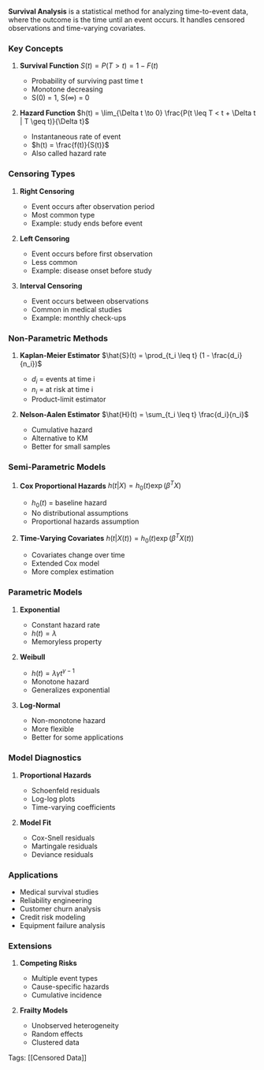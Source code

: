 **Survival Analysis** is a statistical method for analyzing time-to-event data, where the outcome is the time until an event occurs. It handles censored observations and time-varying covariates.

### Key Concepts

1. **Survival Function**
   $S(t) = P(T > t) = 1 - F(t)$
   - Probability of surviving past time t
   - Monotone decreasing
   - S(0) = 1, S(∞) = 0

2. **Hazard Function**
   $h(t) = \lim_{\Delta t \to 0} \frac{P(t \leq T < t + \Delta t | T \geq t)}{\Delta t}$
   - Instantaneous rate of event
   - $h(t) = \frac{f(t)}{S(t)}$
   - Also called hazard rate

### Censoring Types

1. **Right Censoring**
   - Event occurs after observation period
   - Most common type
   - Example: study ends before event

2. **Left Censoring**
   - Event occurs before first observation
   - Less common
   - Example: disease onset before study

3. **Interval Censoring**
   - Event occurs between observations
   - Common in medical studies
   - Example: monthly check-ups

### Non-Parametric Methods

1. **Kaplan-Meier Estimator**
   $\hat{S}(t) = \prod_{t_i \leq t} (1 - \frac{d_i}{n_i})$
   - $d_i$ = events at time i
   - $n_i$ = at risk at time i
   - Product-limit estimator

2. **Nelson-Aalen Estimator**
   $\hat{H}(t) = \sum_{t_i \leq t} \frac{d_i}{n_i}$
   - Cumulative hazard
   - Alternative to KM
   - Better for small samples

### Semi-Parametric Models

1. **Cox Proportional Hazards**
   $h(t|X) = h_0(t)\exp(\beta^TX)$
   - $h_0(t)$ = baseline hazard
   - No distributional assumptions
   - Proportional hazards assumption

2. **Time-Varying Covariates**
   $h(t|X(t)) = h_0(t)\exp(\beta^TX(t))$
   - Covariates change over time
   - Extended Cox model
   - More complex estimation

### Parametric Models

1. **Exponential**
   - Constant hazard rate
   - $h(t) = \lambda$
   - Memoryless property

2. **Weibull**
   - $h(t) = \lambda\gamma t^{\gamma-1}$
   - Monotone hazard
   - Generalizes exponential

3. **Log-Normal**
   - Non-monotone hazard
   - More flexible
   - Better for some applications

### Model Diagnostics

1. **Proportional Hazards**
   - Schoenfeld residuals
   - Log-log plots
   - Time-varying coefficients

2. **Model Fit**
   - Cox-Snell residuals
   - Martingale residuals
   - Deviance residuals

### Applications
- Medical survival studies
- Reliability engineering
- Customer churn analysis
- Credit risk modeling
- Equipment failure analysis

### Extensions

1. **Competing Risks**
   - Multiple event types
   - Cause-specific hazards
   - Cumulative incidence

2. **Frailty Models**
   - Unobserved heterogeneity
   - Random effects
   - Clustered data

Tags:
[[Censored Data]] 